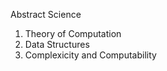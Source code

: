 Abstract Science
  1. Theory of Computation
  2. Data Structures
  3. Complexicity and Computability